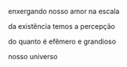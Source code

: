 enxergando nosso amor na escala

da existência temos a percepção

do quanto é efêmero e grandioso

nosso universo
